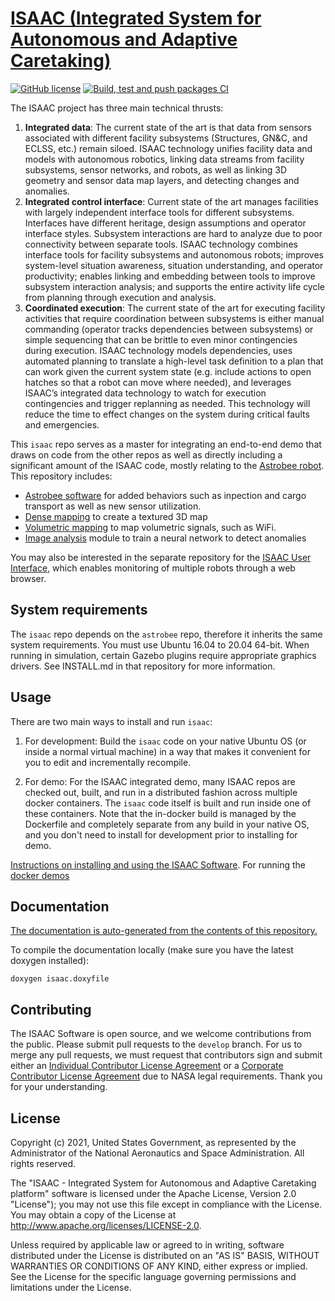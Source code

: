 [ISAAC (Integrated System for Autonomous and Adaptive Caretaking)](https://github.com/nasa/isaac)
=====

[![GitHub license](https://img.shields.io/github/license/nasa/isaac)](https://github.com/nasa/isaac/blob/master/LICENSE)
[![Build, test and push packages CI](https://github.com/nasa/isaac/actions/workflows/ci_push.yml/badge.svg)](https://github.com/nasa/isaac/actions/workflows/ci_push.yml)

The ISAAC project has three main technical thrusts:

1. **Integrated data**: The current state of the art is that data from sensors associated with different facility
   subsystems (Structures, GN&C, and ECLSS, etc.) remain siloed. ISAAC technology unifies facility data and models with
   autonomous robotics, linking data streams from facility subsystems, sensor networks, and robots, as well as linking 3D
   geometry and sensor data map layers, and detecting changes and anomalies.
2. **Integrated control interface**: Current state of the art manages facilities with largely independent interface tools
   for different subsystems. Interfaces have different heritage, design assumptions and operator interface styles. Subsystem
   interactions are hard to analyze due to poor connectivity between separate tools. ISAAC technology combines interface
   tools for facility subsystems and autonomous robots; improves system-level situation awareness, situation understanding,
   and operator productivity; enables linking and embedding between tools to improve subsystem interaction analysis; and
   supports the entire activity life cycle from planning through execution and analysis.
3. **Coordinated execution**: The current state of the art for executing facility activities that require coordination
   between subsystems is either manual commanding (operator tracks dependencies between subsystems) or simple sequencing
   that can be brittle to even minor contingencies during execution. ISAAC technology models dependencies, uses automated
   planning to translate a high-level task definition to a plan that can work given the current system state (e.g. include
   actions to open hatches so that a robot can move where needed), and leverages ISAAC’s integrated data technology to
   watch for execution contingencies and trigger replanning as needed. This technology will reduce the time to effect
   changes on the system during critical faults and emergencies.

This `isaac` repo serves as a master for integrating an end-to-end
demo that draws on code from the other repos as well as directly
including a significant amount of the ISAAC code, mostly relating to
the [Astrobee robot](https://github.com/nasa/astrobee). This repository includes:

- [Astrobee software](https://nasa.github.io/isaac/html/astrobee.html) for added behaviors such as inpection and cargo transport as well as new sensor utilization.
- [Dense mapping](https://nasa.github.io/isaac/html/geometric_streaming_mapper.html) to create a textured 3D map
- [Volumetric mapping](https://nasa.github.io/isaac/html/volumetric_mapper.html) to map volumetric signals, such as WiFi.
- [Image analysis](https://nasa.github.io/isaac/html/ano.html) module to train a neural network to detect anomalies

You may also be interested in the separate repository for the [ISAAC User Interface](https://github.com/nasa/isaac_user_interface),
which enables monitoring of multiple robots through a web browser.

System requirements
---------

The `isaac` repo depends on the `astrobee` repo, therefore it inherits
the same system requirements. You must use Ubuntu 16.04 to 20.04 64-bit. When
running in simulation, certain Gazebo plugins require appropriate
graphics drivers. See INSTALL.md in that repository for more
information.

Usage
---------

There are two main ways to install and run `isaac`:

1. For development: Build the `isaac` code on your native Ubuntu OS (or
   inside a normal virtual machine) in a way that makes it convenient
   for you to edit and incrementally recompile.

2. For demo: For the ISAAC integrated demo, many ISAAC repos are
   checked out, built, and run in a distributed fashion across
   multiple docker containers. The `isaac` code itself is built and
   run inside one of these containers. Note that the in-docker build
   is managed by the Dockerfile and completely separate from any build
   in your native OS, and you don't need to install for development
   prior to installing for demo.

[Instructions on installing and using the ISAAC Software](https://nasa.github.io/isaac/html/md_INSTALL.html). For running the [docker demos](https://nasa.github.io/isaac/html/md_DEMO_INSTALL.html)

Documentation
---------

[The documentation is auto-generated from the contents of this repository.](https://nasa.github.io/isaac/documentation.html)

To compile the documentation locally (make sure you have the latest doxygen installed):

    doxygen isaac.doxyfile

Contributing
---------

The ISAAC Software is open source, and we welcome contributions from the public.
Please submit pull requests to the `develop` branch. For us to merge any pull
requests, we must request that contributors sign and submit either an [Individual Contributor License Agreement](https://github.com/nasa/isaac/blob/94996bc1a20fa090336e67b3db5c10a9bb30f0f7/doc/cla/ISAAC_Individual%20CLA.pdf) or a [Corporate Contributor License
Agreement](https://github.com/nasa/isaac/blob/94996bc1a20fa090336e67b3db5c10a9bb30f0f7/doc/cla/ISAAC_Corporate%20CLA.pdf) due to NASA legal requirements. Thank you for your understanding.

License
---------

Copyright (c) 2021, United States Government, as represented by the
Administrator of the National Aeronautics and Space Administration.
All rights reserved.

The "ISAAC - Integrated System for Autonomous and Adaptive Caretaking
platform" software is licensed under the Apache License, Version 2.0
"License"); you may not use this file except in compliance with the License. You
may obtain a copy of the License at http://www.apache.org/licenses/LICENSE-2.0.

Unless required by applicable law or agreed to in writing, software distributed
under the License is distributed on an "AS IS" BASIS, WITHOUT WARRANTIES OR
CONDITIONS OF ANY KIND, either express or implied. See the License for the
specific language governing permissions and limitations under the License.
